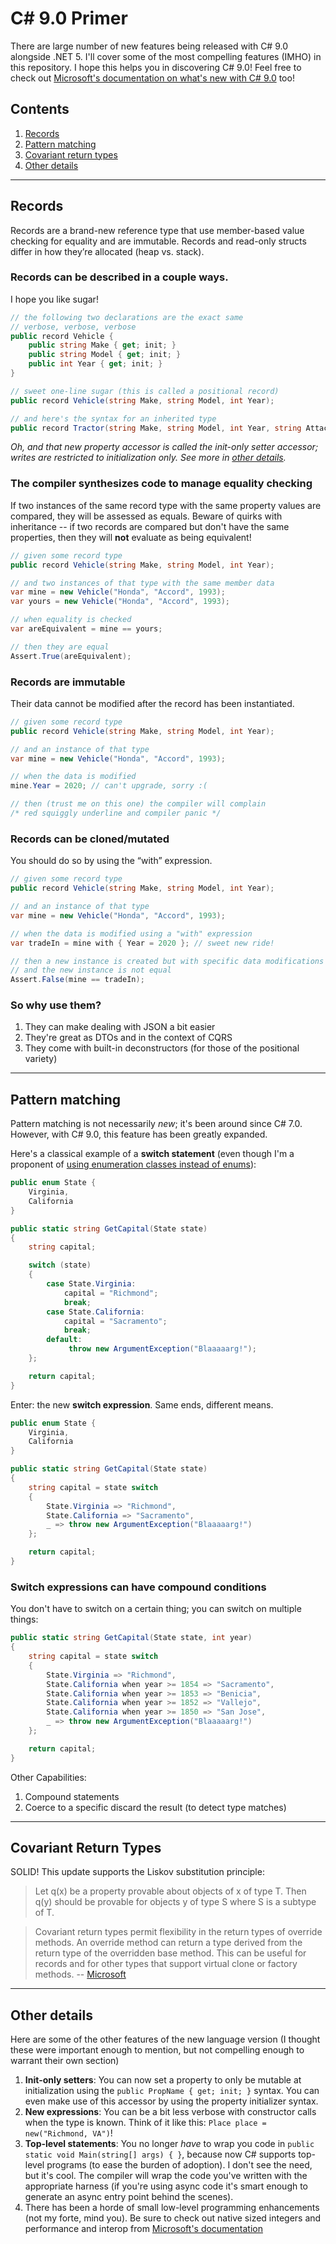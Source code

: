 # C# 9.0 Primer

There are large number of new features being released with C# 9.0 alongside .NET 5.  I'll cover some of the most compelling features (IMHO) in this repository.  I hope this helps you in discovering C# 9.0! Feel free to check out [Microsoft's documentation on what's new with C# 9.0](https://docs.microsoft.com/en-us/dotnet/csharp/whats-new/csharp-9) too!

## Contents
1. [Records](#records)
1. [Pattern matching](#pattern-matching)
1. [Covariant return types](#covariant-return-types)
1. [Other details](#other-details)

---

## Records
Records are a brand-new reference type that use member-based value checking for equality and are immutable.  Records and read-only structs differ in how they’re allocated (heap vs. stack).

### Records can be described in a couple ways.  
I hope you like sugar! 
```csharp
// the following two declarations are the exact same
// verbose, verbose, verbose
public record Vehicle {
    public string Make { get; init; }
    public string Model { get; init; }
    public int Year { get; init; }
}

// sweet one-line sugar (this is called a positional record)
public record Vehicle(string Make, string Model, int Year);

// and here's the syntax for an inherited type
public record Tractor(string Make, string Model, int Year, string Attachment) : Vehicle(Make, Model, Year);
```
 *Oh, and that new property accessor is called the init-only setter accessor; writes are restricted to initialization only.  See more in [other details](#other-details).*

### The compiler synthesizes code to manage equality checking
If two instances of the same record type with the same property values are compared, they will be assessed as equals.  Beware of quirks with inheritance -- if two records are compared but don't have the same properties, then they will **not** evaluate as being equivalent!  
```csharp
// given some record type
public record Vehicle(string Make, string Model, int Year);

// and two instances of that type with the same member data
var mine = new Vehicle("Honda", "Accord", 1993);
var yours = new Vehicle("Honda", "Accord", 1993);

// when equality is checked
var areEquivalent = mine == yours;

// then they are equal
Assert.True(areEquivalent);
```

### Records are immutable
Their data cannot be modified after the record has been instantiated.
```csharp
// given some record type
public record Vehicle(string Make, string Model, int Year);

// and an instance of that type
var mine = new Vehicle("Honda", "Accord", 1993);

// when the data is modified
mine.Year = 2020; // can't upgrade, sorry :(

// then (trust me on this one) the compiler will complain
/* red squiggly underline and compiler panic */
```

### Records can be cloned/mutated 
You should do so by using the “with” expression.
```csharp
// given some record type
public record Vehicle(string Make, string Model, int Year);

// and an instance of that type
var mine = new Vehicle("Honda", "Accord", 1993);

// when the data is modified using a "with" expression
var tradeIn = mine with { Year = 2020 }; // sweet new ride!

// then a new instance is created but with specific data modifications
// and the new instance is not equal
Assert.False(mine == tradeIn);
```

### So why use them?
1. They can make dealing with JSON a bit easier 
1. They're great as DTOs and in the context of CQRS
1. They come with built-in deconstructors (for those of the positional variety)

---

## Pattern matching
Pattern matching is not necessarily *new*; it's been around since C# 7.0.  However, with C# 9.0, this feature has been greatly expanded.  

Here's a classical example of a **switch statement** (even though I'm a proponent of [using enumeration classes instead of enums](https://docs.microsoft.com/en-us/dotnet/architecture/microservices/microservice-ddd-cqrs-patterns/enumeration-classes-over-enum-types)):
```csharp
public enum State {
    Virginia,
    California
}

public static string GetCapital(State state)
{
    string capital;

    switch (state)
    {
        case State.Virginia:
            capital = "Richmond";
            break;
        case State.California:
            capital = "Sacramento";
            break;
        default:
             throw new ArgumentException("Blaaaaarg!");
    };

    return capital;
}
```

Enter: the new **switch expression**.  Same ends, different means.
```csharp
public enum State {
    Virginia,
    California
}

public static string GetCapital(State state)
{
    string capital = state switch 
    {
        State.Virginia => "Richmond",
        State.California => "Sacramento",
        _ => throw new ArgumentException("Blaaaaarg!")
    };

    return capital;
}
```

### Switch expressions can have compound conditions
You don't have to switch on a certain thing; you can switch on multiple things:
```csharp
public static string GetCapital(State state, int year)
{
    string capital = state switch 
    {
        State.Virginia => "Richmond",
        State.California when year >= 1854 => "Sacramento",
        State.California when year >= 1853 => "Benicia",
        State.California when year >= 1852 => "Vallejo",
        State.California when year >= 1850 => "San Jose",
        _ => throw new ArgumentException("Blaaaaarg!")
    };

    return capital;
}
```

Other Capabilities:
1. Compound statements
1. Coerce to a specific discard the result (to detect type matches)

---

## Covariant Return Types
SOLID!  This update supports the Liskov substitution principle:
> Let q(x) be a property provable about objects of x of type T. Then q(y) should be provable for objects y of type S where S is a subtype of T.

> Covariant return types permit flexibility in the return types of override methods. An override method can return a type derived from the return type of the overridden base method. This can be useful for records and for other types that support virtual clone or factory methods. -- [Microsoft](https://docs.microsoft.com/en-us/dotnet/csharp/whats-new/csharp-9)

---

## Other details
Here are some of the other features of the new language version (I thought these were important enough to mention, but not compelling enough to warrant their own section)

1. **Init-only setters**: You can now set a property to only be mutable at initialization using the `public PropName { get; init; }` syntax.  You can even make use of this accessor by using the property initializer syntax.
1. **New expressions**: You can be a bit less verbose with constructor calls when the type is known.  Think of it like this: `Place place = new("Richmond, VA")`!
1. **Top-level statements**: You no longer *have* to wrap you code in ```public static void Main(string[] args) { }```, because now C# supports top-level programs (to ease the burden of adoption).  I don't see the need, but it's cool.  The compiler will wrap the code you've written with the appropriate harness (if you're using async code it's smart enough to generate an async entry point behind the scenes).
1. There has been a horde of small low-level programming enhancements (not my forte, mind you). Be sure to check out native sized integers and performance and interop from [Microsoft's documentation](https://docs.microsoft.com/en-us/dotnet/csharp/whats-new/csharp-9) 
